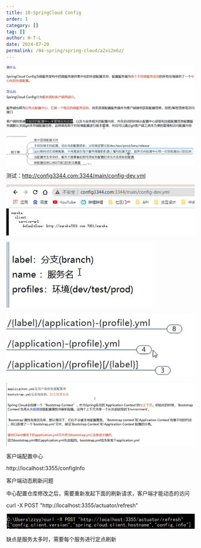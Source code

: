 ```yaml
---
title: 10-SpringCloud Config
order: 1
category: []
tag: []
author: H·T·L
date: 2024-07-20
permalink: /04-spring/spring-cloud/a2xi2e6z/
---
```

![image-20210404163258673](img/image-20210404163258673.png)

![image-20210404163308937](img/image-20210404163308937.png)







测试：http://config3344.com:3344/main/config-dev.yml

![image-20210404165547946](img/image-20210404165547946.png)

![image-20210404170145645](img/image-20210404170145645.png)

![image-20210404165948357](img/image-20210404165948357.png)







![image-20210404171407521](img/image-20210404171407521.png)



客户端配置中心

http://localhost:3355/configInfo



客户端动态刷新问题

中心配置仓库修改之后，需要重新发起下面的刷新请求，客户端才能动态的访问

curl -X POST "http://localhost:3355/actuator/refresh"

![image-20210404180844711](img/image-20210404180844711.png)

缺点是服务太多时，需要每个服务进行定点刷新













